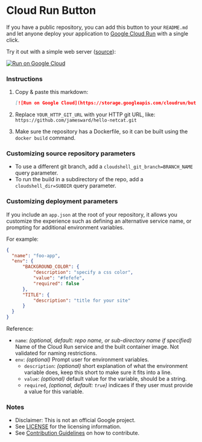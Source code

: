# Cloud Run Button

If you have a public repository, you can add this button to your `README.md` and
let anyone deploy your application to [Google Cloud Run][run] with a single
click.

[run]: https://cloud.google.com/run

Try it out with a simple web server ([source](https://github.com/jamesward/hello-netcat)):

[![Run on Google
Cloud](https://storage.googleapis.com/cloudrun/button.svg)](https://console.cloud.google.com/cloudshell/editor?shellonly=true&cloudshell_image=gcr.io/cloudrun/button&cloudshell_git_repo=https://github.com/jamesward/hello-netcat.git)

### Instructions

1. Copy & paste this markdown:

    ```md
    [![Run on Google Cloud](https://storage.googleapis.com/cloudrun/button.svg)](https://console.cloud.google.com/cloudshell/editor?shellonly=true&cloudshell_image=gcr.io/cloudrun/button&cloudshell_git_repo=YOUR_HTTP_GIT_URL)
    ```

1. Replace `YOUR_HTTP_GIT_URL` with your HTTP git URL, like:
   `https://github.com/jamesward/hello-netcat.git`

1. Make sure the repository has a Dockerfile, so it can be built using the
   `docker build` command.

### Customizing source repository parameters

- To use a different git branch, add a `cloudshell_git_branch=BRANCH_NAME` query parameter.
- To run the build in a subdirectory of the repo, add a `cloudshell_dir=SUBDIR` query parameter.


### Customizing deployment parameters

If you include an `app.json` at the root of your repository, it allows you
customize the experience such as defining an alternative service name, or
prompting for additional environment variables.

For example:

```json
{
  "name": "foo-app",
  "env": {
      "BACKGROUND_COLOR": {
          "description": "specify a css color",
          "value": "#fefefe",
          "required": false
      },
      "TITLE": {
          "description": "title for your site"
      }
  }
}
```

Reference:

- `name`: _(optional, default: repo name, or sub-directory name if specified)_
  Name of the Cloud Run service and the built container image. Not validated for
  naming restrictions.
- `env`: _(optional)_ Prompt user for environment variables.
  - `description`:  _(optional)_ short explanation of what the environment
    variable does, keep this short to make sure it fits into a line.
  - `value`: _(optional)_ default value for the variable, should be a string.
  - `required`, _(optional, default: `true`)_ indicaes if they user must provide
    a value for this variable.

### Notes

- Disclaimer: This is not an official Google project.
- See [LICENSE](./LICENSE) for the licensing information.
- See [Contribution Guidelines](./CONTRIBUTING.md) on how to contribute.

